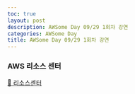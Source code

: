 ```yaml
---
toc: true
layout: post
description: AWSome Day 09/29 1회차 강연
categories: AWSome Day
title: AWSome Day 09/29 1회차 강연
---
```


### AWS 리소스 센터
[🔗 리소스센터]([https://gist.github.com/ihoneymon/652be052a0727ad59601](https://awsomeday-apj.virtual.awsevents.com/channel/t/270907972))


